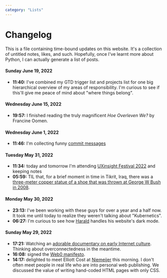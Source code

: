 ```yaml
---
category: "Lists"
---
```


# Changelog
This is a file containing time-bound updates on this website. It's a collection of untitled notes, likes, and such. Hopefully, once I've learnt more about Python, I can actually generate a list of posts.

 

#### Sunday June 19, 2022
- **11:40:** I've combined my GTD trigger list and projects list for one big hierarchical overview of my areas of responsibility. I'm curious to see if this'll give me peace of mind about "where things belong".

#### Wednesday June 15, 2022
- **19:57:** I finished reading the truly magnificent _Hoe Overleven We?_ by Francine Oomen. 

#### Wednesday June 1, 2022
- **11:46:** I'm collecting funny [commit messages](commit%20messages.md)

#### Tuesday May 31, 2022
- **11:34:** today and tomorrow I'm attending [UXinsight Festival 2022](UXInsight%20Festival%202022.md) and keeping notes
- **05:59:** TIL that, for a brief moment in time in Tikrit, Iraq, there was a [three-meter copper statue of a shoe that was thrown at George W Bush in 2008](https://en.m.wikipedia.org/wiki/Bush_shoeing_incident). 

#### Monday May 30, 2022
- **23:13:** I've been working with these guys for over a year and a half now. It took me until today to realize they weren't talking about "Kubernetics".
- **06:27:** I'm curious to see how [Harald](https://volse.net/~haraldei/) handles his website's dark mode. 

#### Sunday May 29, 2022
- **17:21:** Watching an [adorable documentary on early Internet culture](https://youtu.be/PuAbCgGpeog). Thinking about overconnectedness in the meantime. 
-  **16:08:** signed the [Web0 manifesto](https://web0.small-web.org/#zinzy-waleson).
- **14:17:** delighted to meet Elliott Cost at [Niemeijer](/niemeijer) this morning. I don't often meet people in real life who are into personal web publishing. We discussed the value of writing hand-coded HTML pages with only CSS.